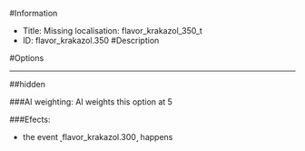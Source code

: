 #Information
 - Title: Missing localisation: flavor_krakazol_350_t
 - ID: flavor_krakazol.350
#Description

#Options

___
##hidden

###AI weighting:
AI weights this option at 5


###Efects:<ul><li>the event ˻flavor_krakazol.300˼ happens</li></ul>
